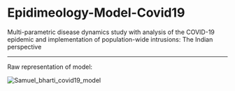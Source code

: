 # Epidimeology-Model-Covid19

Multi-parametric disease dynamics study with analysis of the COVID-19 epidemic and
implementation of population-wide intrusions: The Indian perspective

_____________________________

Raw representation of model:

![Samuel_bharti_covid19_model](https://github.com/Samuel-Bharti/Epidimeology-Model-Covid-19/model_covid19image.jpg?raw=true)
